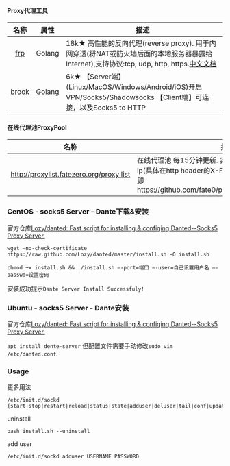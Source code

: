 
#### Proxy代理工具

|名称|属性|描述|
|:-------------:|--|-----|
|[frp](https://github.com/fatedier/frp)|Golang|18k★ 高性能的反向代理(reverse proxy). 用于内网穿透(将NAT或防火墙后面的本地服务器暴露给Internet),支持协议:tcp, udp, http, https.[中文文档](https://github.com/fatedier/frp/blob/master/README_zh.md)|
|[brook](https://github.com/txthinking/brook)|Golang|6k★ 【Server端】(Linux/MacOS/Windows/Android/iOS)开启VPN/Socks5/Shadowsocks 【Client端】可连接，以及Socks5 to HTTP|

#### 在线代理池ProxyPool

|名称|描述|
|:-------------:|-----|
|http://proxylist.fatezero.org/proxy.list | 在线代理池 每15分钟更新. 实测很多高匿代理会暴露真实ip(具体在http header的X-Forwarded-For中最后一个ip)   即https://github.com/fate0/proxylist/blob/master/proxy.list|


### CentOS - socks5 Server - Dante下载&安装

官方仓库[Lozy/danted: Fast script for installing & configing Danted--Socks5 Proxy Server.](https://github.com/Lozy/danted)


```
wget —no-check-certificate https://raw.github.com/Lozy/danted/master/install.sh -O install.sh
```
```
chmod +x install.sh && ./install.sh –-port=端口 –-user=自己设置用户名 –-passwd=设置密码
```

安装成功提示`Dante Server Install Successfuly!`


### Ubuntu - socks5 Server - Dante安装

官方仓库[Lozy/danted: Fast script for installing & configing Danted--Socks5 Proxy Server.](https://github.com/Lozy/danted)

`apt install dente-server`
但配置文件需要手动修改`sudo vim /etc/danted.conf`.

### Usage
更多用法
```
/etc/init.d/sockd {start|stop|restart|reload|status|state|adduser|deluser|tail|conf|update}
```

uninstall
```
bash install.sh --uninstall
```

add user
```
/etc/init.d/sockd adduser USERNAME PASSWORD
```
